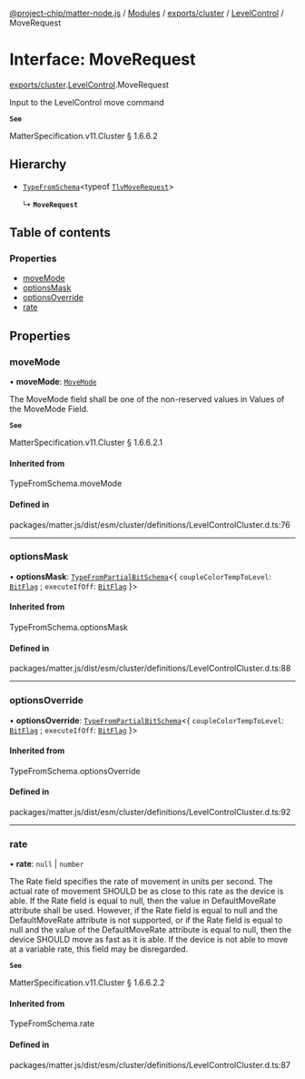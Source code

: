 [@project-chip/matter-node.js](../README.md) / [Modules](../modules.md) / [exports/cluster](../modules/exports_cluster.md) / [LevelControl](../modules/exports_cluster.LevelControl.md) / MoveRequest

# Interface: MoveRequest

[exports/cluster](../modules/exports_cluster.md).[LevelControl](../modules/exports_cluster.LevelControl.md).MoveRequest

Input to the LevelControl move command

**`See`**

MatterSpecification.v11.Cluster § 1.6.6.2

## Hierarchy

- [`TypeFromSchema`](../modules/exports_tlv.md#typefromschema)\<typeof [`TlvMoveRequest`](../modules/exports_cluster.LevelControl.md#tlvmoverequest)\>

  ↳ **`MoveRequest`**

## Table of contents

### Properties

- [moveMode](exports_cluster.LevelControl.MoveRequest.md#movemode)
- [optionsMask](exports_cluster.LevelControl.MoveRequest.md#optionsmask)
- [optionsOverride](exports_cluster.LevelControl.MoveRequest.md#optionsoverride)
- [rate](exports_cluster.LevelControl.MoveRequest.md#rate)

## Properties

### moveMode

• **moveMode**: [`MoveMode`](../enums/exports_cluster.LevelControl.MoveMode.md)

The MoveMode field shall be one of the non-reserved values in Values of the MoveMode Field.

**`See`**

MatterSpecification.v11.Cluster § 1.6.6.2.1

#### Inherited from

TypeFromSchema.moveMode

#### Defined in

packages/matter.js/dist/esm/cluster/definitions/LevelControlCluster.d.ts:76

___

### optionsMask

• **optionsMask**: [`TypeFromPartialBitSchema`](../modules/exports_schema.md#typefrompartialbitschema)\<\{ `coupleColorTempToLevel`: [`BitFlag`](../modules/exports_schema.md#bitflag) ; `executeIfOff`: [`BitFlag`](../modules/exports_schema.md#bitflag)  }\>

#### Inherited from

TypeFromSchema.optionsMask

#### Defined in

packages/matter.js/dist/esm/cluster/definitions/LevelControlCluster.d.ts:88

___

### optionsOverride

• **optionsOverride**: [`TypeFromPartialBitSchema`](../modules/exports_schema.md#typefrompartialbitschema)\<\{ `coupleColorTempToLevel`: [`BitFlag`](../modules/exports_schema.md#bitflag) ; `executeIfOff`: [`BitFlag`](../modules/exports_schema.md#bitflag)  }\>

#### Inherited from

TypeFromSchema.optionsOverride

#### Defined in

packages/matter.js/dist/esm/cluster/definitions/LevelControlCluster.d.ts:92

___

### rate

• **rate**: ``null`` \| `number`

The Rate field specifies the rate of movement in units per second. The actual rate of movement SHOULD be as
close to this rate as the device is able. If the Rate field is equal to null, then the value in
DefaultMoveRate attribute shall be used. However, if the Rate field is equal to null and the DefaultMoveRate
attribute is not supported, or if the Rate field is equal to null and the value of the DefaultMoveRate
attribute is equal to null, then the device SHOULD move as fast as it is able. If the device is not able to
move at a variable rate, this field may be disregarded.

**`See`**

MatterSpecification.v11.Cluster § 1.6.6.2.2

#### Inherited from

TypeFromSchema.rate

#### Defined in

packages/matter.js/dist/esm/cluster/definitions/LevelControlCluster.d.ts:87
